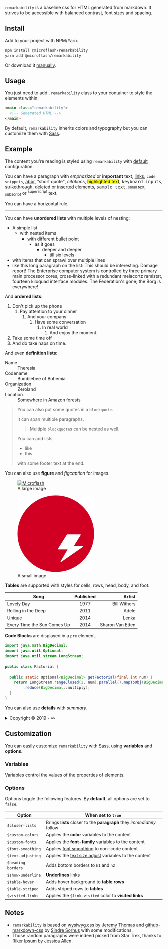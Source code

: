 `remarkability` is a baseline css for HTML generated from markdown. It strives to be accessible with balanced contrast, font sizes and spacing.

## Install

Add to your project with NPM/Yarn.

```sh
npm install @microflash/remarkability
yarn add @microflash/remarkability
```

Or download it [manually](https://github.com/Microflash/remarkability/releases).

## Usage

You just need to add `.remarkability` class to your container to style the elements within.

```html
<main class="remarkability">
  <!-- Generated HTML -->
</main>
```

By default, `remarkability` inherits colors and typography but you can customize them with [Sass](https://github.com/Microflash/remarkability/tree/master/scss).

## Example

The content you're reading is styled using `remarkability` with [default](https://github.com/Microflash/remarkability/tree/master/src/_variables.scss) configuration.

You can have a paragraph with *emphasized* or **important** text, [links](#), `code snippets`, <abbr title="abbreviations">abbr</abbr>, <q>short quote</q>, <cite>citations</cite>, <mark>highlighted text</mark>, <kbd>keyboard inputs</kbd>, <s>strikethrough</s>, ~~deleted~~ or <ins>inserted</ins> elements, <samp>sample text</samp>, <small>small text</small>, <sub>subscript</sub> or <sup>superscript</sup> text.

You can have a horizontal rule.

---

You can have **unordered lists** with multiple levels of nesting:
- A simple list
  - with nested items
    - with different bullet point
      - as it goes
        - deeper and deeper
          - till six levels
- with items that can sprawl over multiple lines
- like this long paragraph on the list: This should be interesting. Damage report! The Enterprise computer system is controlled by three primary main processor cores, cross-linked with a redundant melacortz ramistat, fourteen kiloquad interface modules. The Federation's gone; the Borg is everywhere!

And **ordered lists**:
<ol>
  <li>Don't pick up the phone
    <ol>
      <li>Pay attention to your dinner
        <ol>
          <li>And your company
            <ol>
              <li>Have some conversation
                <ol>
                  <li>In real world
                    <ol>
                      <li>And enjoy the moment.</li>
                    </ol>
                  </li>
                </ol>
              </li>
            </ol>
          </li>
        </ol>
      </li>
    </ol>
  </li>
  <li>Take some time off</li>
  <li>And do take naps on time.</li>
</ol>

And even **definition lists**:
<dl>
  <dt>Name</dt>
  <dd>Theresia</dd>
  <dt>Codename</dt>
  <dd>Bumblebee of Bohemia</dd>
  <dt>Organization</dt>
  <dd>Zeroland</dd>
  <dt>Location</dt>
  <dd>Somewhere in Amazon forests</dd>
</dl>

> You can also put some quotes in a `blockquote`.
>
> It can span multiple paragraphs.
> > Multiple `blockquote`s can be nested as well.
>
> You can add lists
> 
> - like
> - this
> 
> with some footer text at the end.

You can also use **figure** and *figcaption* for images.

<figure>
  <a href="https://mflash.dev">
    <img src="https://repository-images.githubusercontent.com/194477832/5100bf80-d116-11e9-9cc8-0249620351f3" alt="Microflash" width="1280" height="640">
  </a>
  <figcaption>A large image</figcaption>
</figure>

<figure>
  <img src="https://github.com/Microflash/mflash.dev/raw/release/src/favicon.png" alt="Microflash" width="245" height="245">
  <figcaption>A small image</figcaption>
</figure>

**Tables** are supported with styles for cells, rows, head, body, and foot.

| Song                        | Published |           Artist |
| --------------------------- | :-------: | ---------------: |
| Lovely Day                  |   1977    |     Bill Withers |
| Rolling in the Deep         |   2011    |            Adele |
| Unique                      |   2014    |            Lenka |
| Every Time the Sun Comes Up |   2014    | Sharon Van Etten |

**Code Blocks** are displayed in a `pre` element.

```java
import java.math.BigDecimal;
import java.util.Optional;
import java.util.stream.LongStream;

public class Factorial {

  public static Optional<BigDecimal> getFactorial(final int num) {
    return LongStream.rangeClosed(2, num).parallel().mapToObj(BigDecimal::new)
        .reduce(BigDecimal::multiply);
  }
}
```

You can also use **details** with *summary*.

<details>
  <summary>Copyright &copy; 2019 - &infin;</summary>
  <p>&mdash; by <a target="_blank" rel="noopener noreferrer" href="https://mflash.dev">Microflash</a>. All Rights Reserved.</p>
  <p>All content and graphics on this web site are the property of Microflash.</p>
</details>

## Customization

You can easily customize `remarkability` with [Sass](https://github.com/Microflash/remarkability/tree/master/scss), using **variables** and **options**.

### Variables

Variables control the values of the properties of elements.

### Options

Options toggle the following features. By **default**, all options are set to `false`.

| Option             | When set to `true`                                                                                                         |
| ------------------ | -------------------------------------------------------------------------------------------------------------------------- |
| `$closer-lists`    | Brings **lists** closer to the **paragraph** they *immediately* follow                                                     |
| `$custom-colors`   | Applies the **color** variables to the content                                                                             |
| `$custom-fonts`    | Applies the **font-family** variables to the content                                                                       |
| `$font-smoothing`  | Applies [font smoothing](https://developer.mozilla.org/en-US/docs/Web/CSS/font-smooth) to non-code content                 |
| `$text-adjusting`  | Applies the [text size adjust](https://developer.mozilla.org/en-US/docs/Web/CSS/text-size-adjust) variables to the content |
| `$heading-borders` | Adds bottom borders to `h1` and `h2`                                                                                       |
| `$show-underline`  | **Underlines** links                                                                                                       |
| `$table-hover`     | Adds hover background to **table rows**                                                                                    |
| `$table-striped`   | Adds striped rows to **tables**                                                                                            |
| `$visited-links`   | Applies the `$link-visited` color to **visited links**                                                                     |

## Notes

- `remarkability` is based on [wysiwyg.css](https://github.com/jgthms/wysiwyg.css) by [Jeremy Thomas](https://github.com/jgthms) and [github-markdown-css](https://github.com/sindresorhus/github-markdown-css) by [Sindre Sorhus](https://github.com/sindresorhus) with some modifications.
- Those random paragraphs were indeed picked from Star Trek, thanks to [Riker Ipsum](http://www.rikeripsum.com/) by [Jessica Allen](https://twitter.com/jessicaspacekat).
